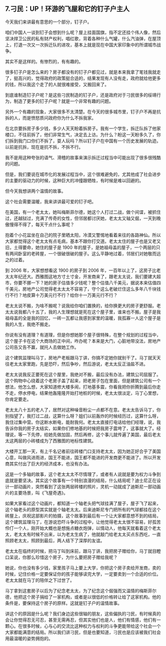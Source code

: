 ## 7.刁民：UP！环游的飞屋和它的钉子户主人
今天我们来讲最有意思的一个部分，钉子户。


咱们中国人一谈到钉子会想到什么呢？屋上挂面国旗，指不定还挂个伟人像，然后坚决捍卫公民的私有财产权利，唱红歌，背着各种什么气罐，什么汽油弹，在屋顶上，打退一次又一次拆迁队的进攻，基本上就是现在中国大家印象中的所谓城市战争。


其实不是这样的。有惨烈的，有有趣的。


很多钉子户是怎么来的？房子都没有的钉子户都见过，就是本来我拿了笔钱我就走了，挺高兴的，觉得政府的政策挺合适的，结果发现有人没有走，政府就给他更多的钱，所以我这个走了的人就很难接受，又搬回来了。


到底谁制造钉子户呢？是这些刁民制造的钉子户，还是政府对于刁民很多的绥靖行为，制造了更多的钉子户呢？就是一个非常有趣的问题。


另外一个有趣的现象，大家很多不太清楚。在今天的很多城市里，钉子户不再是抗拆的人，而是愤怒质问政府你为什么不拆我家。


在北京要拆房子多少钱，多少人天天盼着拆房子。我有一个学生，拆迁队拆了他家楼口，不往前拆了，他们非常生气，决定去上访。为什么？盼这一天盼多久了，你们拆到我门口你们不拆了，耍人玩吗？所以钉子户在中国有一个历史发展的轨迹。以前是抗拆，现在是抗不拆，不拆不行。


我不是用这种夸张的语气、滑稽的故事来演示拆迁过程当中可能出现了很多很残酷的问题。


但是，我们要说在城市化的发展过程当中，这个很难避免的，尤其他成了社会进步的主要的驱动力的时候，这种巨大的冲撞跟牺牲，有时候是难以回避的。


但今天我想讲两个温情的故事。


这个社会需要温暖，我来讲讲最可爱的钉子吧。


在美国，有一个老太太，她叫梅斯菲尔德，她这个人打过二战，做个间谍，被抓住过，还越狱过，充满了传奇的女性，但邻居都讨厌她，老太太又轴又倔，一天到晚傲慢得不得了，每天干点什么事呢？


抱着个小花盆坐在自己的院子里晒太阳，冷漠又警惕地看着来往的各路神仙。所以大家都觉得这个老太太有点毛病，基本不跟你打交道。老太太住的屋子也是又老又旧，土得要命，她住的屋子是 1900 年的屋子，是她祖母盖的屋子，一个两层的只有两间卧室的老砖屋，一个很破很破的屋子。这么平静地过着，邻居们对她敬而远之的过着。


到 2006 年，大家想想看这 1900 的房子到 2006 年，一百年以上了，这房子比老太太年纪还大。西雅图这地方寸土寸金，开发商来了，跟老太太说，我们要建大超市，你要不挪一下？她的房子估值多少钱呢？整个估值八千美元，据说本来估值四千美元，房地产公司觉得老太太太不容易了，守个这么老破烂住这么多年八千块钱行不行？地皮算十万美元行不行？给你十一万美元行不行？


老太太说不搬，为啥不搬呢？说我给你咱们置换的，给你换更大的房子更舒服。老太太说我都八十五了，我的人生理想就是死在这个屋子里，谁来也不搬。屋子是我祖母盖的全是我的回忆，一砖一瓦都让我感到家里的温暖，我孤寡一人这个屋子是我的人生，我绝不搬走。


你说有没有道理？有道理，但是你想她那个屋子很特殊，在整个规划的过程当中，这个屋子卡在这个大商场的正中间，咋办呢？本来是大门，心脏地带没法，房地产公司告又告不赢，就托人去做她工作。


这个建筑监理叫马丁，房地产老板跟马丁讲，你搞不定她你就别干了。马丁就天天往老太太家里跑，先是恐吓，然后争吵，然后游说，老太太反正油盐不进。


老太太说我反正要死在这个屋里，我绝对不搬，最后没有办法，建筑公司屈服了。这个购物中心绕着这个老房子盖了起来，把老房子包在里面，但是建筑公司有一个想法，他怎么想，大家知道修大楼多闹，打地基多震，你看我把你折腾到最后你走不走，停水停电，结果他轰隆隆开始打地桩的时候，老太太很淡定，马丁心里想，你肯定要走。


老太太八十五的老人了，居然对这种噪音粉尘一点都不在意。老太太告诉马丁，你别指望了，我打过二战，这算什么呀？姐们以前轰炸的时候经历过，这算什么呀，我住过集中营。你这断水断电，能耐我何。老太太直接打电话给他们经理，说，我告诉你我的房子太结实，如果你们修地基的时候把我房子震垮了，这事就大了。经理说，等一下先停，给她先做加固，然后再修，这个事儿就传遍了美国，最后老太太这两层的小砖楼成为了西雅图的地标性建筑。


大楼开工那一天，有上千名记者前往砖楼门口支持老太太，因为她正好合乎了美国心意，叫做风进雨进，国王不能进，国王都不能进的开发商更不能进了。所以开发商其实付出了巨大的经济成本，也没有办法。


这是一个多轴的故事，这个老太太太不尽情理了，或者有人说就是要为权力斗争到底就是要坚决。其实这个故事有一个特别浪漫的结局，什么结局呢？迪士尼正在设计一部动画片，突然看到了这张两层砖楼的照片，灵机一动就成了迪斯尼一部动画片的主要场景，叫《飞屋奇遇》。


如果大家看过这个动画片，都知道一个轴老头把气球挂满了屋子，屋子飞了起来，这个轴老头的原型其实就是个轴老太太。后来迪斯尼专门把所有的气球都挂在这个砖屋上，庆祝这部影片的拍摄，这个故事到最后有一个让大家都意想不到的结局，这个建筑监理马丁，在游说恐吓斗争的过程中，让他觉得老太太很不容易，好孤苦伶仃一个人，刚开始大概也是想施点糖衣炮弹，以情动人，他每天就看着这个老太太，老太太有时候不出来，以为老太生病了，他就敲门给老太太买点东西吃，一直照顾老太太，照顾到最后，两人结下了深厚的友谊。


老太太在临终的时候，把马丁叫到床前，跟马丁讲，我把房子赠给你，马丁就目瞪口呆说，你那么珍惜这个房子，为什么要把房子赠给我呢？


她说，你也没有多少钱，家里孩子马上要上大学，你把这个房子卖给开发商，卖的时候，记住价格一定要保证你的孩子能够读完大学，一定要卖到一个合适的价位。老太太就在马丁的陪伴之下过世了。


马丁拿到这套房子以后为了纪念老太太，为了纪念这个倔强而又温情的梅斯菲尔德，他把这个房子捐给了一家机构，或者是以很低的价格转让给了这家机构。他的条件是，要保持这个房子的原样。这就是钉子户的温情故事。


讲这个的原因是什么呢？我们身边这些很轴的朋友，这些偏执的刁民，有时候真的会让你觉得忍无可忍，甚至无需再忍，但其实他们也是人，他们有情感，他们有一颗心。在很多时候，心与心的交流比这种权力与权利的斗争更能带给这个社会一个大家都能满意的结局。所以我们讲刁民，但是也要知道，刁民也是应该被我们社会用最温暖的姿势拥抱的。

